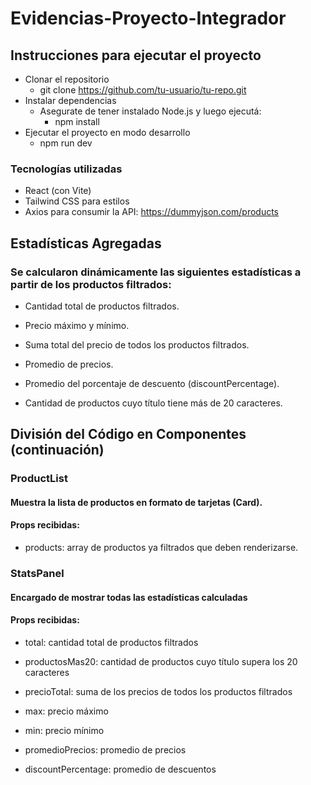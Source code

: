 # Evidencias-Proyecto-Integrador
## Instrucciones para ejecutar el proyecto
- Clonar el repositorio
  - git clone https://github.com/tu-usuario/tu-repo.git
- Instalar dependencias
  - Asegurate de tener instalado Node.js y luego ejecutá:
    - npm install
- Ejecutar el proyecto en modo desarrollo
  -  npm run dev
### Tecnologías utilizadas
- React (con Vite)
- Tailwind CSS para estilos
- Axios para consumir la API: https://dummyjson.com/products
## Estadísticas Agregadas
### Se calcularon dinámicamente las siguientes estadísticas a partir de los productos filtrados:

- Cantidad total de productos filtrados.

- Precio máximo y mínimo.

- Suma total del precio de todos los productos filtrados.

- Promedio de precios.

- Promedio del porcentaje de descuento (discountPercentage).

- Cantidad de productos cuyo título tiene más de 20 caracteres.


## División del Código en Componentes (continuación)
### ProductList
#### Muestra la lista de productos en formato de tarjetas (Card).
#### Props recibidas:

- products: array de productos ya filtrados que deben renderizarse.

### StatsPanel
#### Encargado de mostrar todas las estadísticas calculadas
#### Props recibidas:

- total: cantidad total de productos filtrados

- productosMas20: cantidad de productos cuyo título supera los 20 caracteres

- precioTotal: suma de los precios de todos los productos filtrados

- max: precio máximo

- min: precio mínimo

- promedioPrecios: promedio de precios

- discountPercentage: promedio de descuentos

